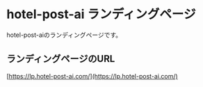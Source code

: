 # hotel-post-ai ランディングページ

hotel-post-aiのランディングページです。

## ランディングページのURL

[https://lp.hotel-post-ai.com/](https://lp.hotel-post-ai.com/)